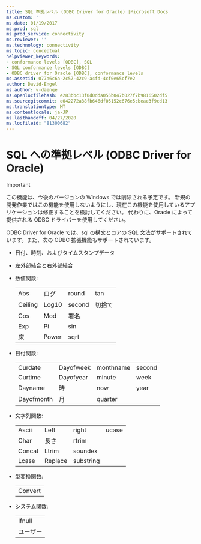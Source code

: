 ```yaml
---
title: SQL 準拠レベル (ODBC Driver for Oracle) |Microsoft Docs
ms.custom: ''
ms.date: 01/19/2017
ms.prod: sql
ms.prod_service: connectivity
ms.reviewer: ''
ms.technology: connectivity
ms.topic: conceptual
helpviewer_keywords:
- conformance levels [ODBC], SQL
- SQL conformance levels [ODBC]
- ODBC driver for Oracle [ODBC], conformance levels
ms.assetid: 077a6c6a-2c57-42c9-a4fd-4cf0e65cf7e2
author: David-Engel
ms.author: v-daenge
ms.openlocfilehash: e283bbc13f0d0dda055b047b027f7b9816502df5
ms.sourcegitcommit: e042272a38fb646df05152c676e5cbeae3f9cd13
ms.translationtype: MT
ms.contentlocale: ja-JP
ms.lasthandoff: 04/27/2020
ms.locfileid: "81300682"
---
```

# <a name="sql-conformance-levels-odbc-driver-for-oracle"></a>SQL への準拠レベル (ODBC Driver for Oracle)
> [!IMPORTANT]  
>  この機能は、今後のバージョンの Windows では削除される予定です。 新規の開発作業ではこの機能を使用しないようにし、現在この機能を使用しているアプリケーションは修正することを検討してください。 代わりに、Oracle によって提供される ODBC ドライバーを使用してください。  
  
 ODBC Driver for Oracle では、sql の構文とコアの SQL 文法がサポートされています。また、次の ODBC 拡張機能もサポートされています。  
  
-   日付、時刻、およびタイムスタンプデータ  
  
-   左外部結合と右外部結合  
  
-   数値関数:  
  
    |||||  
    |-|-|-|-|  
    |Abs|ログ|round|tan|  
    |Ceiling|Log10|second|切捨て|  
    |Cos|Mod|署名||  
    |Exp|Pi|sin||  
    |床|Power|sqrt||  
  
-   日付関数:   
  
    |||||  
    |-|-|-|-|  
    |Curdate|Dayofweek|monthname|second|  
    |Curtime|Dayofyear|minute|week|  
    |Dayname|時|now|year|  
    |Dayofmonth|月|quarter||  
  
-   文字列関数:   
  
    |||||  
    |-|-|-|-|  
    |Ascii|Left|right|ucase|  
    |Char|長さ|rtrim||  
    |Concat|Ltrim|soundex||  
    |Lcase|Replace|substring||  
  
-   型変換関数:  
  
    ||  
    |-|  
    |Convert|  
  
-   システム関数:  
  
    ||  
    |-|  
    |Ifnull|  
    |ユーザー|
